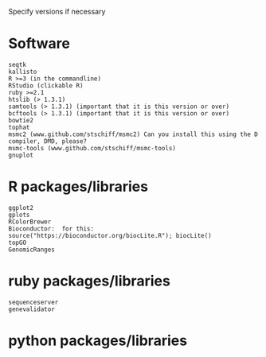 Specify versions if necessary

# Software
```
seqtk
kallisto
R >=3 (in the commandline) 
RStudio (clickable R)
ruby >=2.1
htslib (> 1.3.1) 
samtools (> 1.3.1) (important that it is this version or over)
bcftools (> 1.3.1) (important that it is this version or over)
bowtie2
tophat
msmc2 (www.github.com/stschiff/msmc2) Can you install this using the D compiler, DMD, please?
msmc-tools (www.github.com/stschiff/msmc-tools)
gnuplot
```

# R packages/libraries
```
ggplot2
gplots
RColorBrewer
Bioconductor:  for this:
source("https://bioconductor.org/biocLite.R"); biocLite()
topGO
GenomicRanges
```

# ruby packages/libraries
```
sequenceserver
genevalidator
```


# python packages/libraries
```

```
